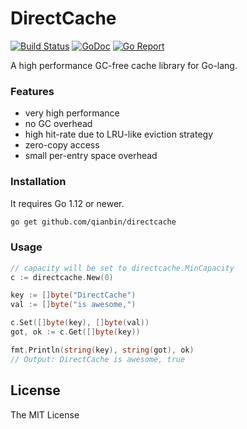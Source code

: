 # DirectCache

[![Build Status](https://github.com/qianbin/directcache/workflows/test/badge.svg)](https://github.com/qianbin/directcache/actions)
[![GoDoc](https://godoc.org/github.com/qianbin/directcache?status.svg)](http://godoc.org/github.com/qianbin/directcache)
[![Go Report](https://goreportcard.com/badge/github.com/qianbin/directcache)](https://goreportcard.com/report/github.com/qianbin/directcache)


A high performance GC-free cache library for Go-lang.

### Features

- very high performance
- no GC overhead
- high hit-rate due to LRU-like eviction strategy
- zero-copy access
- small per-entry space overhead

### Installation

It requires Go 1.12 or newer.

```bash
go get github.com/qianbin/directcache
```

### Usage

```go
// capacity will be set to directcache.MinCapacity
c := directcache.New(0)

key := []byte("DirectCache")
val := []byte("is awesome,")

c.Set([]byte(key), []byte(val))
got, ok := c.Get([]byte(key))

fmt.Println(string(key), string(got), ok)
// Output: DirectCache is awesome, true
```

## License

The MIT License
